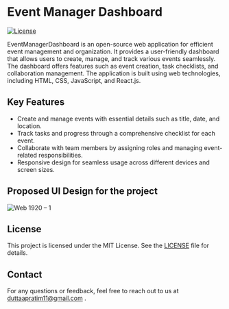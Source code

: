 # Event Manager Dashboard

[![License](https://img.shields.io/badge/license-MIT-blue.svg)](https://opensource.org/licenses/MIT)

EventManagerDashboard is an open-source web application for efficient event management and organization. It provides a user-friendly dashboard that allows users to create, manage, and track various events seamlessly. The dashboard offers features such as event creation, task checklists, and collaboration management. The application is built using web technologies, including HTML, CSS, JavaScript, and React.js.

## Key Features

- Create and manage events with essential details such as title, date, and location.
- Track tasks and progress through a comprehensive checklist for each event.
- Collaborate with team members by assigning roles and managing event-related responsibilities.
- Responsive design for seamless usage across different devices and screen sizes.

## Proposed UI Design for the project
 

![Web 1920 – 1](https://github.com/apru02/Event-Manager-Dashboard/assets/105492094/59ee8fa4-e676-4fe4-a129-b65bd2a54a66)

## License

This project is licensed under the MIT License. See the [LICENSE](LICENSE) file for details.



## Contact

For any questions or feedback, feel free to reach out to us at duttaapratim11@gmail.com .

